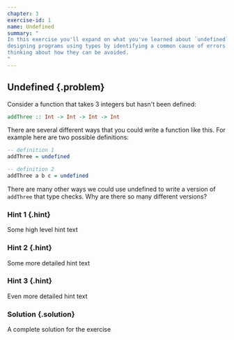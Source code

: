 ```yaml
---
chapter: 3
exercise-id: 1
name: Undefined
summary: "
In this exercise you'll expand on what you've learned about `undefined` and
designing programs using types by identifying a common cause of errors and
thinking about how they can be avoided.
"
---
```


## Undefined {.problem}

Consider a function that takes 3 integers but hasn't been defined:

```haskell
addThree :: Int -> Int -> Int -> Int
```

There are several different ways that you could write a function like this. For
example here are two possible definitions:

```haskell
-- definition 1
addThree = undefined

-- definition 2
addThree a b c = undefined
```

There are many other ways we could use undefined to write a version of
`addThree` that type checks. Why are there so many different versions?

### Hint 1 {.hint}

Some high level hint text

### Hint 2 {.hint}

Some more detailed hint text

### Hint 3 {.hint}

Even more detailed hint text

### Solution {.solution}

A complete solution for the exercise
